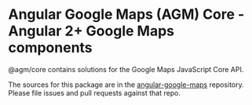 Angular Google Maps (AGM) Core - Angular 2+ Google Maps components
=========


@agm/core contains solutions for the Google Maps JavaScript Core API.

The sources for this package are in the [angular-google-maps](https://github.com/SebastianM/angular-google-maps) repository. Please file issues and pull requests against that repo.
